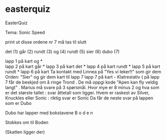 # easterquiz
EasterQuiz

Tema: Sonic Speed

print ut disse ordene
nr 7 må tas til slutt

det  (1)
går  (2)
rundt  (3)
og (4)
rundt  (5)
sier (6)
dubo  (7)
 
lapp 1 på kart og  * <br>
lapp 2 på kart går *
lapp 3 på kart det *
lapp 4 på kart rundt *
lapp 5 på kart rundt *
lapp 6 på kart Ta kontakt med Linnea på "Yes vi leker!!" som gir dem Orden:  "Sier"  og gir dem kart til lapp 7
lapp 7 på kart - Klatrestativ  (  på lapp 7 får de beskjed om å ringe Trond . De må oppgi kode "Apen kan fly veldig langt" . Marius må svare på 3 spørsmål.  Hvor mye er 8 minus 2 og hva som er det største tallet : svar åttetall som ligger.   Hvem er raskest av Silver, Knuckles eller Sonic  : riktig svar er Sonic
Da får de neste svar på lappen som er Dubo

Dubo har lapper  med bokstavene B o d e n 

Stokkes om til Boden

(Skatten ligger der)



